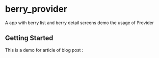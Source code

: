 # berry_provider

A app with berry list and berry detail screens demo the usage of Provider

## Getting Started

This is a demo for article of blog post :
